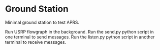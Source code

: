# Ground Station

Minimal ground station to test APRS.

Run USRP flowgraph in the background. Run the send.py python script in one terminal to send messages. Run the listen.py python script in another terminal to receive messages.
